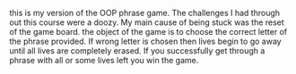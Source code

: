 this is my version of the OOP phrase game. The challenges I had through out this course were a doozy. My main cause of being stuck was the reset of the game board.
the object of the game is to choose the correct letter of the phrase provided. If wrong letter is chosen then lives begin to go away until all lives are completely erased. If you successfully get through a phrase with all or some lives left you win the game.
